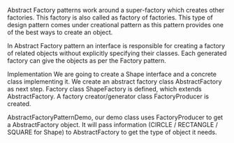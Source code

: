 Abstract Factory patterns work around a super-factory which creates other factories. 
This factory is also called as factory of factories. 
This type of design pattern comes under creational pattern as this pattern provides one of the best ways to create an object.

In Abstract Factory pattern an interface is responsible for creating a factory of related objects without explicitly specifying their classes. 
Each generated factory can give the objects as per the Factory pattern.

Implementation
We are going to create a Shape interface and a concrete class implementing it. 
We create an abstract factory class AbstractFactory as next step. 
Factory class ShapeFactory is defined, which extends AbstractFactory. 
A factory creator/generator class FactoryProducer is created.

AbstractFactoryPatternDemo, our demo class uses FactoryProducer to get a AbstractFactory object. 
It will pass information (CIRCLE / RECTANGLE / SQUARE for Shape) to AbstractFactory to get the type of object it needs.